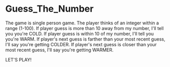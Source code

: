 # Guess_The_Number

The game is single person game.
The player thinks of an integer within a range (1-100).
If player guess is more than 10 away from my number, I'll tell you you're COLD.
If player guess is within 10 of my number, I'll tell you you're WARM.
If player's next guess is farther than your most recent guess, I'll say you're getting COLDER.
If player's next guess is closer than your most recent guess, I'll say you're getting WARMER.



LET'S PLAY!
